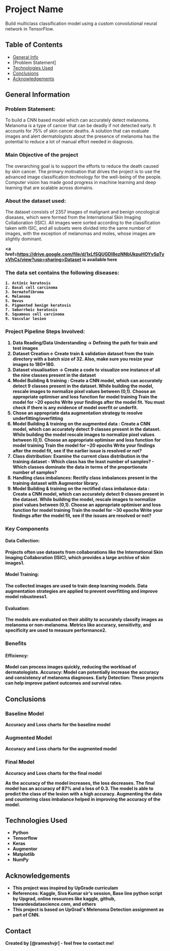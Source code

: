 # Project Name
Build multiclass classification model using a custom convolutional neural network in TensorFlow. 

## Table of Contents
* [General Info](#general-information)
* [Problem Statement]
* [Technologies Used](#technologies-used)
* [Conclusions](#conclusions)
* [Acknowledgements](#acknowledgements)


## General Information

### Problem Statement:
To build a CNN based model which can accurately detect melanoma. Melanoma is a type of cancer that can be deadly if not detected early. It accounts for 75% of skin cancer deaths. A solution that can evaluate images and alert dermatologists about the presence of melanoma has the potential to reduce a lot of manual effort needed in diagnosis.

### Main Objective of the project
The overarching goal is to support the efforts to reduce the death caused by skin cancer. The primary motivation that drives the project is to use the advanced image classification technology for the well-being of the people. Computer vision has made good progress in machine learning and deep learning that are scalable across domains.


### About the dataset used:
The dataset consists of 2357 images of malignant and benign oncological diseases, which were formed from the International Skin Imaging Collaboration (ISIC). All images were sorted according to the classification taken with ISIC, and all subsets were divided into the same number of images, with the exception of melanomas and moles, whose images are slightly dominant.

<b><a href=https://drive.google.com/file/d/1xLfSQUGDl8ezNNbUkpuHOYvSpTyxVhCs/view?usp=sharing>Dataset is available here</a>

### The data set contains the following diseases:

    1. Actinic keratosis
    2. Basal cell carcinoma
    3. Dermatofibroma
    4. Melanoma
    5. Nevus
    6. Pigmented benign keratosis
    7. Seborrheic keratosis
    8. Squamous cell carcinoma
    9. Vascular lesion

### Project Pipeline Steps Involved:
1. Data Reading/Data Understanding → Defining the path for train and test images 
2. Dataset Creation→ Create train & validation dataset from the train directory with a batch size of 32. Also, make sure you resize your images to 180*180.
3. Dataset visualisation → Create a code to visualize one instance of all the nine classes present in the dataset 
4. Model Building & training : 
        Create a CNN model, which can accurately detect 9 classes present in the dataset. While building the model, rescale images to normalize pixel values between (0,1).
        Choose an appropriate optimiser and loss function for model training
        Train the model for ~20 epochs
        Write your findings after the model fit. You must check if there is any evidence of model overfit or underfit.
5. Chose an appropriate data augmentation strategy to resolve underfitting/overfitting 
6. Model Building & training on the augmented data :
        Create a CNN model, which can accurately detect 9 classes present in the dataset. While building the model rescale images to normalize pixel values between (0,1).
        Choose an appropriate optimiser and loss function for model training
        Train the model for ~20 epochs
        Write your findings after the model fit, see if the earlier issue is resolved or not?
7. Class distribution: Examine the current class distribution in the training dataset 
        - Which class has the least number of samples?
        - Which classes dominate the data in terms of the proportionate number of samples?
8. Handling class imbalances: Rectify class imbalances present in the training dataset with Augmentor library.
9. Model Building & training on the rectified class imbalance data :
        Create a CNN model, which can accurately detect 9 classes present in the dataset. While building the model, rescale images to normalize pixel values between (0,1).
        Choose an appropriate optimiser and loss function for model training
        Train the model for ~30 epochs
        Write your findings after the model fit, see if the issues are resolved or not?

### Key Components
#### Data Collection: 
Projects often use datasets from collaborations like the International Skin Imaging Collaboration (ISIC), which provides a large archive of skin images1.
#### Model Training: 
The collected images are used to train deep learning models. Data augmentation strategies are applied to prevent overfitting and improve model robustness1.
#### Evaluation: 
The models are evaluated on their ability to accurately classify images as melanoma or non-melanoma. Metrics like accuracy, sensitivity, and specificity are used to measure performance2.

### Benefits
#### Efficiency: 
Model can process images quickly, reducing the workload of dermatologists.
Accuracy: Model can potentially increase the accuracy and consistency of melanoma diagnoses.
Early Detection: These projects can help improve patient outcomes and survival rates.


## Conclusions

### Baseline Model

Accuracy and Loss charts for the baseline model

### Augmented Model

Accuracy and Loss charts for the augmented model

### Final Model

Accuracy and Loss charts for the final model

As the accuracy of the model increases, the loss decreases. The final model has an accuracy of 87% and a loss of 0.3. The model is able to predict the class of the lesion with a high accuracy.
Augmenting the data and countering class imbalance helped in improving the accuracy of the model.


## Technologies Used
- Python
- Tensorflow
- Keras
- Augmentor
- Matplotlib
- NumPy

## Acknowledgements
- This project was inspired by UpGrade curriculam
- References: Kaggle, Siva Kumar sir's session, Base line python script by Upgrad, online resources like kaggle, github, towardesdatascience.com, and others 
- This project is based on UpGrad's Melenoma Detection assignment as part of CNN.


## Contact
Created by [@rameshvjr] - feel free to contact me!

